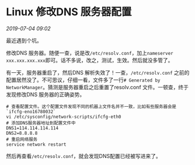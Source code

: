 

# Linux 修改DNS 服务器配置

_2019-07-04_ _09:02_

最近遇到个坑。

修改DNS 服务器。随便一查，说是改`/etc/resolv.conf`，加上`nameserver xxx.xxx.xxx.xxx`即可。话不多说，改之，测试，生效。然后就没多管了。

有一天，服务器重启了，然后DNS 解析失效了！一查，`/etc/resolv.conf` 之前的配置居然没了。不可思议，仔细一看，文件多了一行`# Generated by NetworkManager`。猜测是服务器重启之后重置了resolv.conf 文件。一顿查，终于发现修改DNS 服务器的正确姿势。

```
# 查看配置文件。这个配置文件发现不同的机器上文件名并不一致，比如有些服务器会是`ifcfg-eno16780032`
vi /etc/sysconfig/network-scripts/ifcfg-eth0
# 添加DNS服务器地址到配置文件中
DNS1=114.114.114.114
DNS2=8.8.8.8
# 重启网络服务
service network restart
```

然后再查看`/etc/resolv.conf`，就会发现DNS配置已经被写进来了。